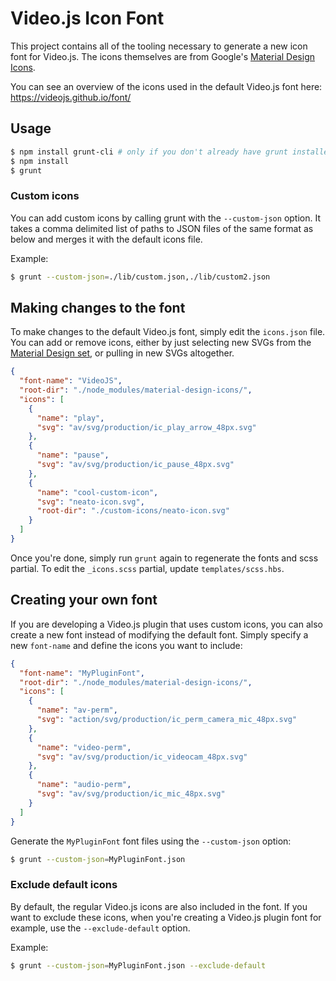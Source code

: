 # Video.js Icon Font

This project contains all of the tooling necessary to generate a new icon font for Video.js. The icons themselves are from
Google's [Material Design Icons](https://github.com/google/material-design-icons).

You can see an overview of the icons used in the default Video.js font here: https://videojs.github.io/font/

## Usage

```sh
$ npm install grunt-cli # only if you don't already have grunt installed
$ npm install
$ grunt
```

### Custom icons

You can add custom icons by calling grunt with the `--custom-json` option. It takes a comma delimited list of paths to JSON files of the same format as below and merges it with the default icons file.

Example:
```sh
$ grunt --custom-json=./lib/custom.json,./lib/custom2.json
```

## Making changes to the font

To make changes to the default Video.js font, simply edit the `icons.json` file. You can add or remove icons, either by just selecting new
SVGs from the [Material Design set](https://www.google.com/design/icons/), or pulling in new SVGs altogether.

```json
{
  "font-name": "VideoJS",
  "root-dir": "./node_modules/material-design-icons/",
  "icons": [
    {
      "name": "play",
      "svg": "av/svg/production/ic_play_arrow_48px.svg"
    },
    {
      "name": "pause",
      "svg": "av/svg/production/ic_pause_48px.svg"
    },
    {
      "name": "cool-custom-icon",
      "svg": "neato-icon.svg",
      "root-dir": "./custom-icons/neato-icon.svg"
    }
  ]
}
```

Once you're done, simply run `grunt` again to regenerate the fonts and scss partial. To edit the `_icons.scss` partial,
update `templates/scss.hbs`.

## Creating your own font

If you are developing a Video.js plugin that uses custom icons, you can also create a new font instead of modifying the
default font. Simply specify a new `font-name` and define the icons you want to include:

```json
{
  "font-name": "MyPluginFont",
  "root-dir": "./node_modules/material-design-icons/",
  "icons": [
    {
      "name": "av-perm",
      "svg": "action/svg/production/ic_perm_camera_mic_48px.svg"
    },
    {
      "name": "video-perm",
      "svg": "av/svg/production/ic_videocam_48px.svg"
    },
    {
      "name": "audio-perm",
      "svg": "av/svg/production/ic_mic_48px.svg"
    }
  ]
}
```
Generate the `MyPluginFont` font files using the `--custom-json` option:

```sh
$ grunt --custom-json=MyPluginFont.json
```

### Exclude default icons

By default, the regular Video.js icons are also included in the font. If you want to exclude these icons, when you're creating a Video.js plugin font for example, use the `--exclude-default` option.

Example:
```sh
$ grunt --custom-json=MyPluginFont.json --exclude-default
```
